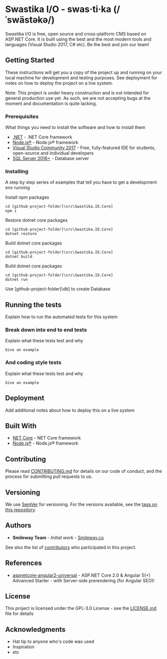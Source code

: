 # Swastika I/O - swas·ti·ka (/ˈswästəkə/)

Swastika I/O is free, open source and cross-platform CMS based on ASP.NET Core. It is built using the best and the most modern tools and languages (Visual Studio 2017, C# etc). Be the best and join our team!

## Getting Started

These instructions will get you a copy of the project up and running on your local machine for development and testing purposes. See deployment for notes on how to deploy the project on a live system.

Note: This project is under heavy construction and is not intended for general production use yet. As such, we are not accepting bugs at the moment and documentation is quite lacking.

### Prerequisites

What things you need to install the software and how to install them

* [.NET](https://www.microsoft.com/net/core) - .NET Core framework
* [Node.js®](https://nodejs.org/en/download/) - Node.js® framework
* [Visual Studio Community 2017](https://www.visualstudio.com/downloads/) - Free, fully-featured IDE for students, open-source and individual developers
* [SQL Server 2016+](https://www.microsoft.com/en-us/sql-server/sql-server-editions-express) - Database server

### Installing

A step by step series of examples that tell you have to get a development env running

Install npm packages

```
cd [github-project-folder]\src\Swastika.IO.Core]
npm i
```

Restore dotnet core packages

```
cd [github-project-folder]\src\Swastika.IO.Core]
dotnet restore
```

Build dotnet core packages

```
cd [github-project-folder]\src\Swastika.IO.Core]
dotnet build
```

Build dotnet core packages

```
cd [github-project-folder]\src\Swastika.IO.Core]
dotnet run
```

Use [github-project-folder]\db\] to create Database

## Running the tests

Explain how to run the automated tests for this system

### Break down into end to end tests

Explain what these tests test and why

```
Give an example
```

### And coding style tests

Explain what these tests test and why

```
Give an example
```

## Deployment

Add additional notes about how to deploy this on a live system

## Built With

* [NET Core](https://www.microsoft.com/net/core) - NET Core framework
* [Node.js®](https://nodejs.org) - Node.js® framework

## Contributing

Please read [CONTRIBUTING.md](CONTRIBUTING.md) for details on our code of conduct, and the process for submitting pull requests to us.

## Versioning

We use [SemVer](http://semver.org/) for versioning. For the versions available, see the [tags on this repository](https://github.com/Swastika-IO/Swastika-IO-Core/tags). 

## Authors

* **Smileway Team** - *Initial work* - [Smileway.co](http://www.smileway.co)

See also the list of [contributors](https://github.com/Swastika-IO/Swastika-IO-Core/graphs/contributors) who participated in this project.

## References
* [aspnetcore-angular2-universal](https://github.com/MarkPieszak/aspnetcore-angular2-universal) - ASP.NET Core 2.0 & Angular 5(+) Advanced Starter - with Server-side prerendering (for Angular SEO)!

## License

This project is licensed under the GPL-3.0 License - see the [LICENSE.md](LICENSE.md) file for details

## Acknowledgments

* Hat tip to anyone who's code was used
* Inspiration
* etc